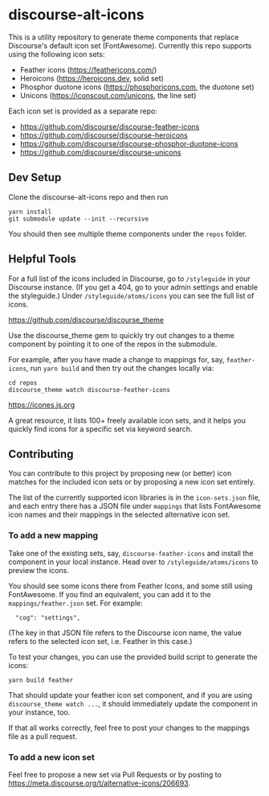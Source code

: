 # discourse-alt-icons

This is a utility repository to generate theme components that replace Discourse's default icon set (FontAwesome). Currently this repo supports using the following icon sets:

- Feather icons (https://feathericons.com/)
- Heroicons (https://heroicons.dev, solid set)
- Phosphor duotone icons (https://phosphoricons.com, the duotone set)
- Unicons (https://iconscout.com/unicons, the line set)

Each icon set is provided as a separate repo:

- https://github.com/discourse/discourse-feather-icons
- https://github.com/discourse/discourse-heroicons
- https://github.com/discourse/discourse-phosphor-duotone-icons
- https://github.com/discourse/discourse-unicons

## Dev Setup

Clone the discourse-alt-icons repo and then run

```
yarn install
git submodule update --init --recursive
```

You should then see multiple theme components under the `repos` folder.

## Helpful Tools

For a full list of the icons included in Discourse, go to `/styleguide` in your Discourse instance. (If you get a 404, go to your admin settings and enable the styleguide.) Under `/styleguide/atoms/icons` you can see the full list of icons.

https://github.com/discourse/discourse_theme

Use the discourse_theme gem to quickly try out changes to a theme component by pointing it to one of the repos in the submodule.

For example, after you have made a change to mappings for, say, `feather-icons`, run `yarn build` and then try out the changes locally via:

```
cd repos
discourse_theme watch discourse-feather-icons
```

https://icones.js.org

A great resource, it lists 100+ freely available icon sets, and it helps you quickly find icons for a specific set via keyword search.

## Contributing

You can contribute to this project by proposing new (or better) icon matches for the included icon sets or by proposing a new icon set entirely.

The list of the currently supported icon libraries is in the `icon-sets.json` file, and each entry there has a JSON file under `mappings` that lists FontAwesome icon names and their mappings in the selected alternative icon set.

### To add a new mapping

Take one of the existing sets, say, `discourse-feather-icons` and install the component in your local instance. Head over to `/styleguide/atoms/icons` to preview the icons.

You should see some icons there from Feather Icons, and some still using FontAwesome. If you find an equivalent, you can add it to the `mappings/feather.json` set. For example:

```
  "cog": "settings",
```

(The key in that JSON file refers to the Discourse icon name, the value refers to the selected icon set, i.e. Feather in this case.)

To test your changes, you can use the provided build script to generate the icons:

```
yarn build feather
```

That should update your feather icon set component, and if you are using `discourse_theme watch ...`, it should immediately update the component in your instance, too.

If that all works correctly, feel free to post your changes to the mappings file as a pull request.

### To add a new icon set

Feel free to propose a new set via Pull Requests or by posting to https://meta.discourse.org/t/alternative-icons/206693.
